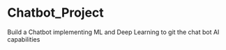 # Chatbot_Project
Build a Chatbot implementing ML and Deep Learning to git the chat bot AI capabilities
